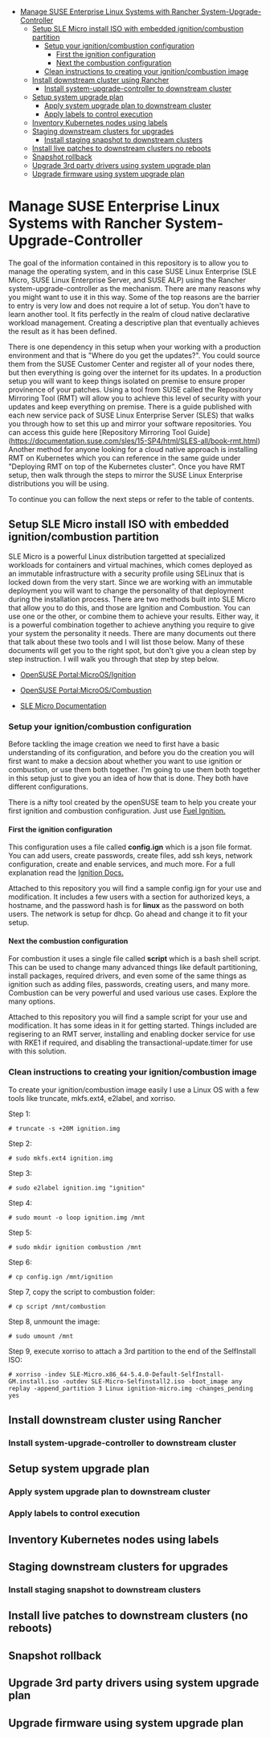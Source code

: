 <!-- TOC -->

- [Manage SUSE Enterprise Linux Systems with Rancher System-Upgrade-Controller](#manage-suse-enterprise-linux-systems-with-rancher-system-upgrade-controller)
    - [Setup SLE Micro install ISO with embedded ignition/combustion partition](#setup-sle-micro-install-iso-with-embedded-ignitioncombustion-partition)
        - [Setup your ignition/combustion configuration](#setup-your-ignitioncombustion-configuration)
            - [First the ignition configuration](#first-the-ignition-configuration)
            - [Next the combustion configuration](#next-the-combustion-configuration)
        - [Clean instructions to creating your ignition/combustion image](#clean-instructions-to-creating-your-ignitioncombustion-image)
    - [Install downstream cluster using Rancher](#install-downstream-cluster-using-rancher)
        - [Install system-upgrade-controller to downstream cluster](#install-system-upgrade-controller-to-downstream-cluster)
    - [Setup system upgrade plan](#setup-system-upgrade-plan)
        - [Apply system upgrade plan to downstream cluster](#apply-system-upgrade-plan-to-downstream-cluster)
        - [Apply labels to control execution](#apply-labels-to-control-execution)
    - [Inventory Kubernetes nodes using labels](#inventory-kubernetes-nodes-using-labels)
    - [Staging downstream clusters for upgrades](#staging-downstream-clusters-for-upgrades)
        - [Install staging snapshot to downstream clusters](#install-staging-snapshot-to-downstream-clusters)
    - [Install live patches to downstream clusters no reboots](#install-live-patches-to-downstream-clusters-no-reboots)
    - [Snapshot rollback](#snapshot-rollback)
    - [Upgrade 3rd party drivers using system upgrade plan](#upgrade-3rd-party-drivers-using-system-upgrade-plan)
    - [Upgrade firmware using system upgrade plan](#upgrade-firmware-using-system-upgrade-plan)

<!-- /TOC -->



# Manage SUSE Enterprise Linux Systems with Rancher System-Upgrade-Controller

The goal of the information contained in this repository is to allow you to manage the operating system, and in this case SUSE Linux Enterprise (SLE Micro, SUSE Linux Enterprise Server, and SUSE ALP) using the Rancher system-upgrade-controller as the mechanism. There are many reasons why you might want to use it in this way. Some of the top reasons are the barrier to entry is very low and does not require a lot of setup. You don't have to learn another tool. It fits perfectly in the realm of cloud native declarative workload management. Creating a descriptive plan that eventually achieves the result as it has been defined. 

There is one dependency in this setup when your working with a production environment and that is "Where do you get the updates?". You could source them from the SUSE Customer Center and register all of your nodes there, but then everything is going over the internet for its updates. In a production setup you will want to keep things isolated on premise to ensure proper provinence of your patches. Using a tool from SUSE called the Repository Mirroring Tool (RMT) will allow you to achieve this level of security with your updates and keep everything on premise. There is a guide published with each new service pack of SUSE Linux Enterprise Server (SLES) that walks you through how to set this up and mirror your software repositories. You can access this guide here [Repository Mirroring Tool Guide] (https://documentation.suse.com/sles/15-SP4/html/SLES-all/book-rmt.html) Another method for anyone looking for a cloud native approach is installing RMT on Kubernetes which you can reference in the same guide under "Deploying RMT on top of the Kubernetes cluster". Once you have RMT setup, then walk through the steps to mirror the SUSE Linux Enterprise distributions you will be using.

To continue you can follow the next steps or refer to the table of contents.

## Setup SLE Micro install ISO with embedded ignition/combustion partition
SLE Micro is a powerful Linux distribution targetted at specialized workloads for containers and virtual machines, which comes deployed as an immutable infrastructure with a security profile using SELinux that is locked down from the very start. Since we are working with an immutable deployment you will want to change the personality of that deployment during the installation process. There are two methods built into SLE Micro that allow you to do this, and those are Ignition and Combustion. You can use one or the other, or combine them to achieve your results. Either way, it is a powerful combination together to achieve anything you require to give your system the personality it needs. There are many documents out there that talk about these two tools and I will list those below. Many of these documents will get you to the right spot, but don't give you a clean step by step instruction. I will walk you through 
that step by step below. 

* [OpenSUSE Portal:MicroOS/Ignition](https://en.opensuse.org/Portal:MicroOS/Ignition)

* [OpenSUSE Portal:MicroOS/Combustion](https://en.opensuse.org/Portal:MicroOS/Combustion)

* [SLE Micro Documentation](https://documentation.suse.com/sle-micro/5.4/html/SLE-Micro-all/cha-images-ignition.html)

### Setup your ignition/combustion configuration
Before tackling the image creation we need to first have a basic understanding of its configuration, and before you do the creation you will first want to make a decsion about whether you want to use ignition or combustion, or use them both together. I'm going to use them both together in this setup just to give you an idea of how that is done. They both have different configurations. 

There is a nifty tool created by the openSUSE team to help you create your first ignition and combustion configuration. Just use [Fuel Ignition.](https://opensuse.github.io/fuel-ignition/)
#### First the ignition configuration
This configuration uses a file called **config.ign** which is a json file format. You can add users, create passwords, create files, add ssh keys, network configuration, create and enable services, and much more. For a full explanation read the [Ignition Docs.](https://coreos.github.io/ignition/)

Attached to this repository you will find a sample config.ign for your use and modification. It includes a few users with a section for authorized keys, a hostname, and the password hash is for **linux** as the password on both users. The network is setup for dhcp. Go ahead and change it to fit your setup.

#### Next the combustion configuration
For combustion it uses a single file called **script** which is a bash shell script. This can be used to change many advanced things like default partitioning, install packages, required drivers, and even some of the same things as ignition such as adding files, passwords, creating users, and many more. Combustion can be very powerful and used various use cases. Explore the many options. 

Attached to this repository you will find a sample script for your use and modification. It has some ideas in it for getting started. Things included are regisering to an RMT server, installing and enabling docker service for use with RKE1 if required, and disabling the transactional-update.timer for use with this solution.
### Clean instructions to creating your ignition/combustion image
To create your ignition/combustion image easily I use a Linux OS with a few tools like truncate, mkfs.ext4, e2label, and xorriso.

Step 1:

```# truncate -s +20M ignition.img```

Step 2:

```# sudo mkfs.ext4 ignition.img```

Step 3:

```# sudo e2label ignition.img "ignition"```

Step 4:

```# sudo mount -o loop ignition.img /mnt```

Step 5:

```# sudo mkdir ignition combustion /mnt```

Step 6:

```# cp config.ign /mnt/ignition```

Step 7, copy the script to combustion folder:

```# cp script /mnt/combustion```

Step 8, unmount the image:

```# sudo umount /mnt```

Step 9, execute xorriso to attach a 3rd partition to the end of the SelfInstall ISO:

```# xorriso -indev SLE-Micro.x86_64-5.4.0-Default-SelfInstall-GM.install.iso -outdev SLE-Micro-Selfinstall2.iso -boot_image any replay -append_partition 3 Linux ignition-micro.img -changes_pending yes```


## Install downstream cluster using Rancher

### Install system-upgrade-controller to downstream cluster

## Setup system upgrade plan

### Apply system upgrade plan to downstream cluster

### Apply labels to control execution


## Inventory Kubernetes nodes using labels

## Staging downstream clusters for upgrades

### Install staging snapshot to downstream clusters

## Install live patches to downstream clusters (no reboots)

## Snapshot rollback

## Upgrade 3rd party drivers using system upgrade plan

## Upgrade firmware using system upgrade plan
